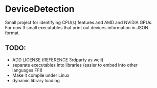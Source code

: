 # DeviceDetection
Small project for identifying CPU(s) features and AMD and NVIDIA GPUs. For now 3 small executables that print out devices information in JSON format.

## TODO:
  - ADD LICENSE (REFERENCE 3rdparty as well)
  - separate executables into libraries (easier to embed into other languages FFI)
  - Make it compile under Linux
  - dynamic library loading
